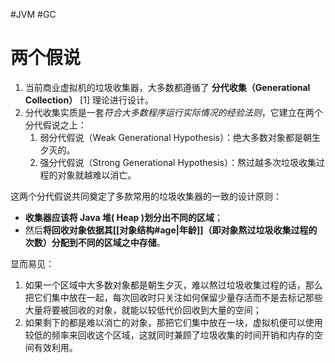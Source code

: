 #JVM #GC 
# 两个假说
1. 当前商业虚拟机的垃圾收集器，大多数都遵循了 **分代收集（Generational Collection）** [1] 理论进行设计。
2. 分代收集实质是一套*符合大多数程序运行实际情况的经验法则*，它建立在两个分代假说之上：
	1. 弱分代假说（Weak Generational Hypothesis）：绝大多数对象都是朝生夕灭的。
	2. 强分代假说（Strong Generational Hypothesis）：熬过越多次垃圾收集过程的对象就越难以消亡。

这两个分代假说共同奠定了多款常用的垃圾收集器的一致的设计原则：
- **收集器应该将 Java 堆( Heap )划分出不同的区域**；
- 然后**将回收对象依据其[[对象结构#age|年龄]]（即对象熬过垃圾收集过程的次数）分配到不同的区域之中存储**。

显而易见：
1. 如果一个区域中大多数对象都是朝生夕灭，难以熬过垃圾收集过程的话，那么把它们集中放在一起，每次回收时只关注如何保留少量存活而不是去标记那些大量将要被回收的对象，就能以较低代价回收到大量的空间；
2. 如果剩下的都是难以消亡的对象，那把它们集中放在一块，虚拟机便可以使用较低的频率来回收这个区域，这就同时兼顾了垃圾收集的时间开销和内存的空间有效利用。